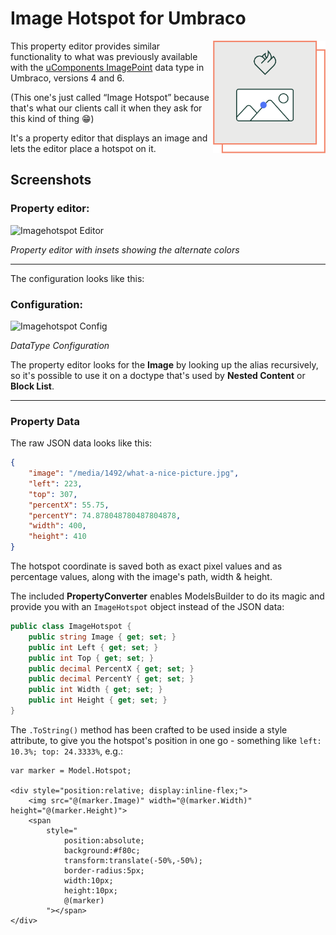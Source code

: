 # Image Hotspot for Umbraco

<img align="right" src="images/vv-imagehotspot-icon.png" width="180" height="180" alt="A rectangle with a circular hotspot inside a square with the Vokseværk ‘fire-heart’ logo">

This property editor provides similar functionality to what was previously available with the [uComponents ImagePoint](http://ucomponents.github.io/data-types/image-point/) data type in Umbraco, versions 4 and 6.

(This one's just called “Image Hotspot” because that's what our clients call it when they ask for this kind of thing 😁)

It's a property editor that displays an image and lets the editor place a hotspot on it.

## Screenshots

### Property editor:

![Imagehotspot Editor](images/imagehotspot-editor.jpg "Property editor with insets of the alternate color themes")

*Property editor with insets showing the alternate colors*

***

The configuration looks like this:

### Configuration:

![Imagehotspot Config](images/imagehotspot-config.jpg "DataType Configuration")

*DataType Configuration*

The property editor looks for the **Image** by looking up the alias recursively,
so it's possible to use it on a doctype that's used by **Nested Content** or **Block List**.

***

### Property Data

The raw JSON data looks like this:

```json
{
	"image": "/media/1492/what-a-nice-picture.jpg",
	"left": 223,
	"top": 307,
	"percentX": 55.75,
	"percentY": 74.878048780487804878,
	"width": 400,
	"height": 410
}
```

The hotspot coordinate is saved both as exact pixel values and as percentage
values, along with the image's path, width & height.

The included **PropertyConverter** enables ModelsBuilder to do its magic and provide you with
an `ImageHotspot` object instead of the JSON data:

```csharp
public class ImageHotspot {
	public string Image { get; set; }
	public int Left { get; set; }
	public int Top { get; set; }
	public decimal PercentX { get; set; }
	public decimal PercentY { get; set; }
	public int Width { get; set; }
	public int Height { get; set; }
}
```

The `.ToString()` method has been crafted to be used inside a style attribute, to give you the
hotspot's position in one go - something like `left: 10.3%; top: 24.3333%`, e.g.:

```razor
var marker = Model.Hotspot;

<div style="position:relative; display:inline-flex;">
	<img src="@(marker.Image)" width="@(marker.Width)" height="@(marker.Height)">
	<span
		style="
			position:absolute;
			background:#f80c;
			transform:translate(-50%,-50%);
			border-radius:5px;
			width:10px;
			height:10px;
			@(marker)
		"></span>
</div>
```
